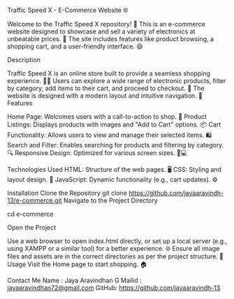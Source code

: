 Traffic Speed X - E-Commerce Website 🌐

Welcome to the Traffic Speed X repository! 🎉 This is an e-commerce website designed to showcase and sell a variety of electronics at unbeatable prices. 💸 The site includes features like product browsing, a shopping cart, and a user-friendly interface. 😄

Description

Traffic Speed X is an online store built to provide a seamless shopping experience. 👩‍💻 Users can explore a wide range of electronic products, filter by category, add items to their cart, and proceed to checkout. 🛒 The website is designed with a modern layout and intuitive navigation. 🎨
Features

Home Page: Welcomes users with a call-to-action to shop. 🚪
Product Listings: Displays products with images and "Add to Cart" options. 📦
Cart Functionality: Allows users to view and manage their selected items. 🛍️
Search and Filter: Enables searching for products and filtering by category. 🔍
Responsive Design: Optimized for various screen sizes. 📱💻

Technologies Used
HTML: Structure of the web pages. 🖥️
CSS: Styling and layout design. 🎨
JavaScript: Dynamic functionality (e.g., cart updates). ⚙️

Installation
Clone the Repository
git clone https://github.com/jayaaravindh-13/e-commerce.git
Navigate to the Project Directory

cd e-commerce

Open the Project

Use a web browser to open index.html directly, or set up a local server (e.g., using XAMPP or a similar tool) for a better experience. 🌐
Ensure all image files and assets are in the correct directories as per the project structure. 📂
Usage
Visit the Home page to start shopping. 🏠

Contact Me
Name : Jaya Aravindhan G 
Mailid : jayaaravindhan72@gmail.com 
GitHub: https://github.com/jayaaravindh-13
